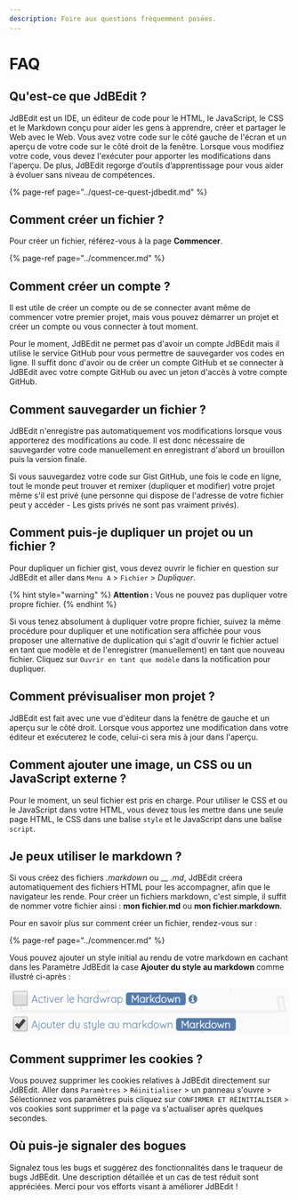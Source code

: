 ```yaml
---
description: Foire aux questions fréquemment posées.
---
```


# FAQ

## Qu'est-ce que JdBEdit ?

JdBEdit est un IDE, un éditeur de code pour le HTML, le JavaScript, le CSS et le Markdown conçu pour aider les gens à apprendre, créer et partager le Web avec le Web. Vous avez votre code sur le côté gauche de l'écran et un aperçu de votre code sur le côté droit de la fenêtre. Lorsque vous modifiez votre code, vous devez l'exécuter pour apporter les modifications dans l'aperçu. De plus, JdBEdit regorge d’outils d’apprentissage pour vous aider à évoluer sans niveau de compétences.

{% page-ref page="../quest-ce-quest-jdbedit.md" %}

## Comment créer un fichier ?

Pour créer un fichier, référez-vous à la page **Commencer**.

{% page-ref page="../commencer.md" %}

## Comment créer un compte ?

Il est utile de créer un compte ou de se connecter avant même de commencer votre premier projet, mais vous pouvez démarrer un projet et créer un compte ou vous connecter à tout moment.

Pour le moment, JdBEdit ne permet pas d'avoir un compte JdBEdit mais il utilise le service GitHub pour vous permettre de sauvegarder vos codes en ligne. Il suffit donc d'avoir ou de créer un compte GitHub et se connecter à JdBEdit avec votre compte GitHub ou avec un jeton d'accès à votre compte GitHub.

## Comment sauvegarder un fichier ?

JdBEdit n'enregistre pas automatiquement vos modifications lorsque vous apporterez des modifications au code. Il est donc nécessaire de sauvegarder votre code manuellement en enregistrant d'abord un brouillon puis la version finale.

Si vous sauvegardez votre code sur Gist GitHub, une fois le code en ligne, tout le monde peut trouver et  remixer \(dupliquer et modifier\) votre projet même s'il est privé \(une personne qui dispose de l'adresse de votre fichier peut y accéder - Les gists privés ne sont pas vraiment privés\). 

## Comment puis-je dupliquer un projet ou un fichier ?

Pour dupliquer un fichier gist, vous devez ouvrir le fichier en question sur JdBEdit et aller dans `Menu A` &gt; `Fichier` &gt; _Dupliquer_.

{% hint style="warning" %}
**Attention :** Vous ne pouvez pas dupliquer votre propre fichier.
{% endhint %}

Si vous tenez absolument à dupliquer votre propre fichier, suivez la même procédure pour dupliquer et une notification sera affichée pour vous proposer une alternative de duplication qui s'agit d'ouvrir le fichier actuel en tant que modèle et de l'enregistrer \(manuellement\) en tant que nouveau fichier. Cliquez sur `Ouvrir en tant que modèle` dans la notification pour dupliquer.

## Comment prévisualiser mon projet ?

JdBEdit est fait avec une vue d'éditeur dans la fenêtre de gauche et un aperçu sur le côté droit. Lorsque vous apportez une modification dans votre éditeur et exécuterez le code, celui-ci sera mis à jour dans l'aperçu.

## Comment ajouter une image, un CSS ou un JavaScript externe ?

Pour le moment, un seul fichier est pris en charge. Pour utiliser le CSS et ou le JavaScript dans votre HTML, vous devez tous les mettre dans une seule page HTML, le CSS dans une balise `style` et le JavaScript dans une balise `script`.

## Je peux utiliser le markdown ?

Si vous créez des fichiers  _.markdown_ ou __ _.md_, JdBEdit créera automatiquement des fichiers HTML pour les accompagner, afin que le navigateur les rende. Pour créer un fichiers markdown, c'est simple, il suffit de nommer votre fichier ainsi : **mon fichier.md** ou **mon fichier.markdown**. 

Pour en savoir plus sur comment créer un fichier, rendez-vous sur :

{% page-ref page="../commencer.md" %}

Vous pouvez ajouter un style initial au rendu de votre markdown en cachant dans les Paramètre JdBEdit la case **Ajouter du style au markdown** comme illustré ci-après :

![](../.gitbook/assets/localhost_8080___dev.index.html_modal-setting-1.png)

## Comment supprimer les cookies ?

Vous pouvez supprimer les cookies relatives à JdBEdit directement sur JdBEdit. Aller dans `Paramètres` &gt; `Réinitialiser` &gt; un panneau  s'ouvre &gt; Sélectionnez vos paramètres puis cliquez sur `CONFIRMER ET RÉINITIALISER` &gt; vos cookies sont supprimer et la page va s'actualiser après quelques secondes.

## Où puis-je signaler des bogues

Signalez tous les bugs et suggérez des fonctionnalités dans le traqueur de bugs JdBEdit. Une description détaillée et un cas de test réduit sont appréciées. Merci pour vos efforts visant à améliorer JdBEdit !

